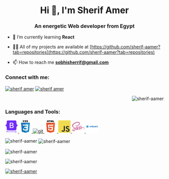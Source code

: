 <h1 align="center">Hi 👋, I'm Sherif Amer</h1>
<h3 align="center">An energetic Web developer from Egypt</h3>


- 🌱 I’m currently learning **React**

- 👨‍💻 All of my projects are available at [https://github.com/sherif-aamer?tab=repositories](https://github.com/sherif-aamer?tab=repositories)

- 📫 How to reach me **sobhisherrif@gmail.com**


<h3 align="left">Connect with me:</h3>
<p align="left">
<a href="https://linkedin.com/in/sherif amer" target="blank"><img align="center" src="https://raw.githubusercontent.com/rahuldkjain/github-profile-readme-generator/master/src/images/icons/Social/linked-in-alt.svg" alt="sherif amer" height="30" width="40" /></a>
<a href="https://fb.com/sherif amer" target="blank"><img align="center" src="https://raw.githubusercontent.com/rahuldkjain/github-profile-readme-generator/master/src/images/icons/Social/facebook.svg" alt="sherif amer" height="30" width="40" /></a>
</p>
<p align="right"> <img src="https://user-images.githubusercontent.com/74038190/235224431-e8c8c12e-6826-47f1-89fb-2ddad83b3abf.gif" alt="sherif-aamer" /></p>

<h3 align="left">Languages and Tools:</h3>
<p align="left"> <a href="https://getbootstrap.com" target="_blank" rel="noreferrer"> <img src="https://raw.githubusercontent.com/devicons/devicon/master/icons/bootstrap/bootstrap-plain-wordmark.svg" alt="bootstrap" width="40" height="40"/> </a> <a href="https://www.w3schools.com/css/" target="_blank" rel="noreferrer"> <img src="https://raw.githubusercontent.com/devicons/devicon/master/icons/css3/css3-original-wordmark.svg" alt="css3" width="40" height="40"/> </a> <a href="https://git-scm.com/" target="_blank" rel="noreferrer"> <img src="https://www.vectorlogo.zone/logos/git-scm/git-scm-icon.svg" alt="git" width="40" height="40"/> </a> <a href="https://www.w3.org/html/" target="_blank" rel="noreferrer"> <img src="https://raw.githubusercontent.com/devicons/devicon/master/icons/html5/html5-original-wordmark.svg" alt="html5" width="40" height="40"/> </a> <a href="https://developer.mozilla.org/en-US/docs/Web/JavaScript" target="_blank" rel="noreferrer"> <img src="https://raw.githubusercontent.com/devicons/devicon/master/icons/javascript/javascript-original.svg" alt="javascript" width="40" height="40"/> </a> <a href="https://sass-lang.com" target="_blank" rel="noreferrer"> <img src="https://raw.githubusercontent.com/devicons/devicon/master/icons/sass/sass-original.svg" alt="sass" width="40" height="40"/> </a> <a href="https://webpack.js.org" target="_blank" rel="noreferrer"> <img src="https://raw.githubusercontent.com/devicons/devicon/d00d0969292a6569d45b06d3f350f463a0107b0d/icons/webpack/webpack-original-wordmark.svg" alt="webpack" width="40" height="40"/> </a> </p>

<p><img align="left" src="https://github-readme-stats.vercel.app/api/top-langs?username=sherif-aamer&show_icons=true&locale=en&layout=compact" alt="sherif-aamer" /></p>

<p>&nbsp;<img align="center" src="https://github-readme-stats.vercel.app/api?username=sherif-aamer&show_icons=true&locale=en" alt="sherif-aamer" /></p>

<p><img align="center" src="https://github-readme-streak-stats.herokuapp.com/?user=sherif-aamer&" alt="sherif-aamer" /></p>

<p align="left"> <img src="https://komarev.com/ghpvc/?username=sherif-aamer&label=Profile%20views&color=0e75b6&style=flat" alt="sherif-aamer" /> </p>

<p align="left"> <a href="https://github.com/ryo-ma/github-profile-trophy"><img src="https://github-profile-trophy.vercel.app/?username=sherif-aamer" alt="sherif-aamer" /></a> </p>
